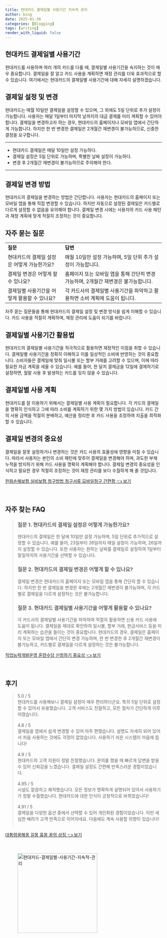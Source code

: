 ```yaml
---
title: 현대카드 결제일별 사용기간 지속적 관리
author: bing
date: 2025-01-30
categories: [Blogging]
tags: [writing]
render_with_liquid: false
---
```



<h2 id='현대카드_결제일별_사용기간'>현대카드 결제일별 사용기간</h2>

<p>현대카드를 사용하며 여러 개의 카드를 다룰 때, 결제일별 사용기간을 숙지하는 것이 매우 중요합니다. 결제일을 잘 알고 카드 사용을 계획하면 재정 관리를 더욱 효과적으로 할 수 있습니다. 여기에서는 현대카드의 결제일별 사용기간에 대해 자세히 설명하겠습니다.</p>

<h2 id='결제일_설정_및_변경'>결제일 설정 및 변경</h2>

<p>현대카드는 매월 10일만 결제일을 설정할 수 있으며, 그 외에도 5일 단위로 추가 설정이 가능합니다. 사용자는 매달 1일부터 마지막 날까지의 대금 결제를 미리 계획할 수 있어야 합니다. 결제일을 변경하고자 하는 경우, 현대카드의 홈페이지나 모바일 앱에서 간단하게 가능합니다. 하지만 한 번 변경한 결제일은 2개월간 재변경이 불가능하므로, 신중한 결정을 요구합니다.</p>

<hr />

<ul>
    <li>현대카드 결제일은 매달 10일만 설정 가능하다.</li>
    <li>결제일 설정은 5일 단위로 가능하며, 특별한 날짜 설정이 가능하다.</li>
    <li>변경 후 2개월간 재변경이 불가능하므로 주의해야 한다.</li>
</ul>

<hr />

<h2 id='결제일_변경_방법'>결제일 변경 방법</h2>

<p>현대카드의 결제일을 변경하는 방법은 간단합니다. 사용자는 현대카드의 홈페이지 또는 모바일 앱을 통해 직접 변경할 수 있습니다. 하지만 자동으로 설정된 결제일은 카드별로 다르게 설정할 수 없음을 유의해야 합니다. 결제일 변경 시에는 사용자의 카드 사용 패턴과 재정 계획에 맞게 적절히 조정하는 것이 중요합니다.</p>

<h2 id='자주_묻는_질문'>자주 묻는 질문</h2>

<table>
    <tr>
        <td><b>질문</b></td>
        <td><b>답변</b></td>
    </tr>
    <tr>
        <td>현대카드의 결제일 설정은 어떻게 가능한가요?</td>
        <td>매월 10일만 설정 가능하며, 5일 단위 추가 설정이 가능합니다.</td>
    </tr>
    <tr>
        <td>결제일 변경은 어떻게 할 수 있나요?</td>
        <td>홈페이지 또는 모바일 앱을 통해 간단히 변경 가능하며, 2개월간 재변경은 불가능합니다.</td>
    </tr>
    <tr>
        <td>결제일별 사용기간을 어떻게 활용할 수 있나요?</td>
        <td>각 카드사의 결제일별 사용기간을 파악하고 활용하면 소비 계획에 도움이 됩니다.</td>
    </tr>
</table>

<p>자주 묻는 질문들을 통해 현대카드의 결제일 설정 및 변경 방식을 쉽게 이해할 수 있습니다. 카드 사용을 적절히 계획하며, 재정 관리에 도움이 되기를 바랍니다.</p>

<h2 id='결제일별_사용기간_활용법'>결제일별 사용기간 활용법</h2>

<p>현대카드의 결제일별 사용기간을 적극적으로 활용하면 재정적인 이점을 취할 수 있습니다. 결제일별 사용기간을 정확히 이해하고 이를 일상적인 소비에 반영하는 것이 중요합니다. 소비자들은 결제일에 맞춰 일시불 또는 할부 거래를 고려할 수 있으며, 이에 따라 필요한 자금 계획을 세울 수 있습니다. 예를 들어, 한 달치 결제금을 12일에 결제하기로 설정하면, 월말 사용 후 발생하는 카드를 잊지 않을 수 있습니다.</p>

<h2 id='결제일별_사용_계획'>결제일별 사용 계획</h2>

<p>현대카드를 잘 이용하기 위해서는 결제일별 사용 계획이 필요합니다. 각 카드의 결제일을 명확히 인식하고 그에 따라 소비를 계획하기 위한 몇 가지 방법이 있습니다. 카드 간의 사용 금액을 적절히 분배하고, 예산을 정리한 후 카드 사용을 조정하여 지출을 최적화할 수 있습니다.</p>

<h2 id='결제일_변경의_중요성'>결제일 변경의 중요성</h2>

<p>결제일을 잘못 설정하거나 변경하는 것은 카드 사용의 효율성에 영향을 미칠 수 있습니다. 따라서 사용자는 본인의 소비 패턴에 맞추어 결제일을 변경해야 하며, 과도한 부채 누적을 방지하기 위해 카드 사용을 명확히 계획해야 합니다. 결제일 변경의 중요성을 인식하고 필요한 경우 적절히 조정하는 것이 재정 관리를 보다 수월하게 해 줄 것입니다.</p>


<p><a class="click-button" title="한화손해보험 실비보험 청구방법 청구서류 모바일청구 간편함" href="https://24nara.github.io/posts/%ED%95%9C%ED%99%94%EC%86%90%ED%95%B4%EB%B3%B4%ED%97%98-%EC%8B%A4%EB%B9%84%EB%B3%B4%ED%97%98-%EC%B2%AD%EA%B5%AC%EB%B0%A9%EB%B2%95-%EC%B2%AD%EA%B5%AC%EC%84%9C%EB%A5%98-%EB%AA%A8%EB%B0%94%EC%9D%BC%EC%B2%AD%EA%B5%AC-%EA%B0%84%ED%8E%B8%ED%95%A8/" rel="dofollow">한화손해보험 실비보험 청구방법 청구서류 모바일청구 간편함 👈 보기</a></p><br>
<h2 id='자주_찾는_FAQ'>자주 찾는 FAQ</h2>
<div itemscope="" itemtype="https://schema.org/FAQPage"> 
<blockquote> 
<div itemscope="" itemprop="mainEntity" itemtype="https://schema.org/Question"> 
<h3 itemprop="name">질문 1. 현대카드의 결제일 설정은 어떻게 가능한가요?</h3> 
<div itemscope="" itemprop="acceptedAnswer" itemtype="https://schema.org/Answer"> 
<span itemprop="text"> 
<p>현대카드의 결제일은 한 달에 10일만 설정 가능하며, 5일 단위로 추가적으로 설정할 수 있습니다. 예를 들어, 23일부터 26일까지 매일 설정이 가능하며, 26일까지 설정할 수 있습니다. 또한 사용자는 원하는 날짜를 결제일로 설정하여 1일부터 말일까지의 사용기간을 선택할 수 있습니다.</p> 
</span> 
</div> 
</div> 

<div itemscope="" itemprop="mainEntity" itemtype="https://schema.org/Question"> 
<h3 itemprop="name">질문 2. 현대카드의 결제일 변경은 어떻게 할 수 있나요?</h3> 
<div itemscope="" itemprop="acceptedAnswer" itemtype="https://schema.org/Answer"> 
<span itemprop="text"> 
<p>결제일 변경은 현대카드의 홈페이지 또는 모바일 앱을 통해 간단히 할 수 있습니다. 하지만 한 번 결제일을 변경한 후에는 2개월간 재변경이 불가능하며, 각 카드별로 결제일을 다르게 설정하는 것은 불가능합니다.</p> 
</span> 
</div> 
</div> 

<div itemscope="" itemprop="mainEntity" itemtype="https://schema.org/Question"> 
<h3 itemprop="name">질문 3. 현대카드 결제일별 사용기간을 어떻게 활용할 수 있나요?</h3> 
<div itemscope="" itemprop="acceptedAnswer" itemtype="https://schema.org/Answer"> 
<span itemprop="text"> 
<p>각 카드사의 결제일별 사용기간을 파악하여 적절히 활용하면 신용 카드 사용에 도움이 됩니다. 결제일을 제대로 확인하여 일시불, 할부 거래, 현금서비스 등을 미리 계획하는 습관을 들이는 것이 중요합니다. 현대카드의 경우, 결제일은 홈페이지 또는 모바일 앱에서 간단히 변경 가능하며, 한 번 변경한 후 2개월간 재변경이 불가능하고, 카드별로 결제일을 다르게 설정하는 것은 불가능합니다.</p> 
</span> 
</div> 
</div> 
</blockquote> 
</div>
<p><a class="click-button" title="직업능력개발운영 훈련수당 신청하기 중요성" href="https://24nara.github.io/posts/%EC%A7%81%EC%97%85%EB%8A%A5%EB%A0%A5%EA%B0%9C%EB%B0%9C%EC%9A%B4%EC%98%81-%ED%9B%88%EB%A0%A8%EC%88%98%EB%8B%B9-%EC%8B%A0%EC%B2%AD%ED%95%98%EA%B8%B0-%EC%A4%91%EC%9A%94%EC%84%B1/" rel="dofollow">직업능력개발운영 훈련수당 신청하기 중요성 👈 보기</a></p><br>
<h2 id='후기'>후기</h2>
<div itemscope itemtype="https://schema.org/Product">
  <blockquote>
  <div itemprop="review" itemscope itemtype="https://schema.org/Review">
      <div itemprop="reviewRating" itemscope itemtype="https://schema.org/Rating"> <span itemprop="ratingValue">5.0</span> / <span itemprop="bestRating">5</span> </div>
      <span itemprop="reviewBody">현대카드를 사용해보니 결제일 설정이 매우 편리하더군요. 특히 5일 단위로 설정할 수 있어서 유용했습니다. 고객 서비스도 친절하고, 모든 절차가 간단하게 이루어졌습니다.</span>
  </div>
  <br>
  <div itemprop="review" itemscope itemtype="https://schema.org/Review">
      <div itemprop="reviewRating" itemscope itemtype="https://schema.org/Rating"> <span itemprop="ratingValue">4.8</span> / <span itemprop="bestRating">5</span> </div>
      <span itemprop="reviewBody">결제일을 앱에서 쉽게 변경할 수 있어 아주 편했습니다. 설명도 자세히 되어 있어서 처음 사용하는 것에도 걱정이 없었습니다. 사용하기 쉬운 시스템이 마음에 듭니다!</span>
  </div>
  <br>
  <div itemprop="review" itemscope itemtype="https://schema.org/Review">
      <div itemprop="reviewRating" itemscope itemtype="https://schema.org/Rating"> <span itemprop="ratingValue">4.9</span> / <span itemprop="bestRating">5</span> </div>
      <span itemprop="reviewBody">현대카드의 고객 지원이 정말 친절했습니다. 문의를 했을 때 빠르게 답변을 받을 수 있어 신뢰감을 느꼈습니다. 결제일 설정도 간편해 만족스러운 경험이었습니다.</span>
  </div>
  <br>
  <div itemprop="review" itemscope itemtype="https://schema.org/Review">
      <div itemprop="reviewRating" itemscope itemtype="https://schema.org/Rating"> <span itemprop="ratingValue">4.95</span> / <span itemprop="bestRating">5</span> </div>
      <span itemprop="reviewBody">시설도 깔끔하고 쾌적했습니다. 모든 정보가 명확하게 설명되어 있어서 사용하기가 정말 수월했습니다. 현대카드에 대한 인식이 긍정적으로 바뀌었습니다!</span>
  </div>
  <br>
  <div itemprop="review" itemscope itemtype="https://schema.org/Review">
      <div itemprop="reviewRating" itemscope itemtype="https://schema.org/Rating"> <span itemprop="ratingValue">4.91</span> / <span itemprop="bestRating">5</span> </div>
      <span itemprop="reviewBody">결제일을 다양한 옵션 중에서 선택할 수 있어 개인화된 경험이었습니다. 이런 세심한 배려가 고객 만족으로 이어지네요. 다음에도 계속 사용할 의향이 있습니다!</span>
  </div>
  <br>
  </blockquote>
</div>
<p><a class="click-button" title="대통령꿈해몽 길몽 흉몽 꿈의 상징" href="https://24nara.github.io/posts/%EB%8C%80%ED%86%B5%EB%A0%B9%EA%BF%88%ED%95%B4%EB%AA%BD-%EA%B8%B8%EB%AA%BD-%ED%9D%89%EB%AA%BD-%EA%BF%88%EC%9D%98-%EC%83%81%EC%A7%95/" rel="dofollow">대통령꿈해몽 길몽 흉몽 꿈의 상징 👈 보기</a></p><br>
<figure class="image"><img src="https://24nara.github.io/assets/img/thumbnail/현대카드-결제일별-사용기간-지속적-관리.webp" alt="현대카드-결제일별-사용기간-지속적-관리" width="256" height="256"></figure>